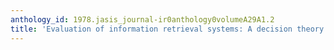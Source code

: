 ```yaml
---
anthology_id: 1978.jasis_journal-ir0anthology0volumeA29A1.2
title: 'Evaluation of information retrieval systems: A decision theory approach'
---
```

